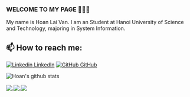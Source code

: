 ### WELCOME TO MY PAGE 👋👋👋
My name is Hoan Lai Van. I am an Student at Hanoi University of Science and Technology, majoring in System Information.
## 📫 How to reach me: 

[![Linkedin](https://i.stack.imgur.com/gVE0j.png) LinkedIn](https://www.linkedin.com/in/ho%C3%A0n-l%E1%BA%A1i-v%C4%83n-976618220/) [![GitHub](https://i.stack.imgur.com/tskMh.png) GitHub](https://github.com/hoanlv214/)



![Hoan's github stats](https://github-readme-stats-git-masterrstaa-rickstaa.vercel.app/api?username=hoanlv214&show_icons=true&theme=tokyonight&hide=contribs,prs,issues)

<a href="https://github.com/hoanlv214/researchhub">
  <!-- Change the `github-readme-stats.anuraghazra1.vercel.app` to `github-readme-stats.vercel.app`  -->
  <img align="center" src="https://github-readme-stats.anuraghazra1.vercel.app/api/pin/?username=hoanlv214&repo=researchhub&theme=radical" />
</a>

<a href="https://github.com/hoanlv214/chat-realtime-nodejs-mysql">
  <!-- Change the `github-readme-stats.anuraghazra1.vercel.app` to `github-readme-stats.vercel.app`  -->
  <img align="center" src="https://github-readme-stats.anuraghazra1.vercel.app/api/pin/?username=hoanlv214&repo=chat-realtime-nodejs-mysql&theme=radical" />
</a>

<a href="https://github.com/hoanlv214/web-crawler-nodejs-mongodb">
  <!-- Change the `github-readme-stats.anuraghazra1.vercel.app` to `github-readme-stats.vercel.app`  -->
  <img align="center" src="https://github-readme-stats.anuraghazra1.vercel.app/api/pin/?username=hoanlv214&repo=web-crawler-nodejs-mongodb&theme=radical" />
</a>

